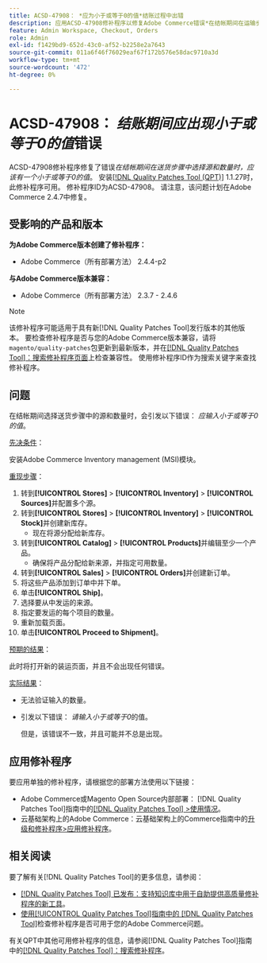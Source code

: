 ```yaml
---
title: ACSD-47908： *应为小于或等于0的值*结账过程中出错
description: 应用ACSD-47908修补程序以修复Adobe Commerce错误*在结帐期间在运输步骤中选择源和数量时，应提供一个小于或等于0的值*。
feature: Admin Workspace, Checkout, Orders
role: Admin
exl-id: f1429bd9-652d-43c0-af52-b2258e2a7643
source-git-commit: 011a6f46f76029eaf67f172b576e58dac9710a3d
workflow-type: tm+mt
source-wordcount: '472'
ht-degree: 0%

---
```


# ACSD-47908： *结账期间应出现小于或等于0的值*&#x200B;错误

ACSD-47908修补程序修复了错误&#x200B;*在结帐期间在送货步骤中选择源和数量时，应该有一个小于或等于0的值*。 安装[[!DNL Quality Patches Tool (QPT)]](https://experienceleague.adobe.com/zh-hans/docs/commerce-operations/tools/quality-patches-tool/quality-patches-tool-to-self-serve-quality-patches) 1.1.27时，此修补程序可用。 修补程序ID为ACSD-47908。 请注意，该问题计划在Adobe Commerce 2.4.7中修复。

## 受影响的产品和版本

**为Adobe Commerce版本创建了修补程序：**

* Adobe Commerce（所有部署方法） 2.4.4-p2

**与Adobe Commerce版本兼容：**

* Adobe Commerce（所有部署方法） 2.3.7 - 2.4.6

>[!NOTE]
>
>该修补程序可能适用于具有新[!DNL Quality Patches Tool]发行版本的其他版本。 要检查修补程序是否与您的Adobe Commerce版本兼容，请将`magento/quality-patches`包更新到最新版本，并在[[!DNL Quality Patches Tool]：搜索修补程序页面](https://experienceleague.adobe.com/tools/commerce-quality-patches/index.html?lang=zh-Hans)上检查兼容性。 使用修补程序ID作为搜索关键字来查找修补程序。

## 问题

在结帐期间选择送货步骤中的源和数量时，会引发以下错误： *应输入小于或等于0的值*。

<u>先决条件</u>：

安装Adobe Commerce Inventory management (MSI)模块。

<u>重现步骤</u>：

1. 转到&#x200B;**[!UICONTROL Stores]** > **[!UICONTROL Inventory]** > **[!UICONTROL Sources]**&#x200B;并配置多个源。
1. 转到&#x200B;**[!UICONTROL Stores]** > **[!UICONTROL Inventory]** > **[!UICONTROL Stock]**&#x200B;并创建新库存。
   * 现在将源分配给新库存。
1. 转到&#x200B;**[!UICONTROL Catalog]** > **[!UICONTROL Products]**&#x200B;并编辑至少一个产品。
   * 确保将产品分配给新来源，并指定可用数量。
1. 转到&#x200B;**[!UICONTROL Sales]** > **[!UICONTROL Orders]**&#x200B;并创建新订单。
1. 将这些产品添加到订单中并下单。
1. 单击&#x200B;**[!UICONTROL Ship]**。
1. 选择要从中发运的来源。
1. 指定要发运的每个项目的数量。
1. 重新加载页面。
1. 单击&#x200B;**[!UICONTROL Proceed to Shipment]**。

<u>预期的结果</u>：

此时将打开新的装运页面，并且不会出现任何错误。

<u>实际结果</u>：

* 无法验证输入的数量。
* 引发以下错误： *请输入小于或等于0*&#x200B;的值。

  但是，该错误不一致，并且可能并不总是出现。

## 应用修补程序

要应用单独的修补程序，请根据您的部署方法使用以下链接：

* Adobe Commerce或Magento Open Source内部部署： [!DNL Quality Patches Tool]指南中的[[!DNL Quality Patches Tool] >使用情况](/help/tools/quality-patches-tool/usage.md)。
* 云基础架构上的Adobe Commerce：云基础架构上的Commerce指南中的[升级和修补程序>应用修补程序](https://experienceleague.adobe.com/docs/commerce-cloud-service/user-guide/develop/upgrade/apply-patches.html?lang=zh-Hans)。

## 相关阅读

要了解有关[!DNL Quality Patches Tool]的更多信息，请参阅：

* [[!DNL Quality Patches Tool] 已发布：支持知识库中用于自助提供高质量修补程序的新工具](https://experienceleague.adobe.com/zh-hans/docs/commerce-operations/tools/quality-patches-tool/quality-patches-tool-to-self-serve-quality-patches)。
* [使用[!UICONTROL Quality Patches Tool]指南中的 [!DNL Quality Patches Tool]](/help/tools/quality-patches-tool/patches-available-in-qpt/check-patch-for-magento-issue-with-magento-quality-patches.md)检查修补程序是否可用于您的Adobe Commerce问题。


有关QPT中其他可用修补程序的信息，请参阅[!DNL Quality Patches Tool]指南中的[[!DNL Quality Patches Tool]：搜索修补程序](https://experienceleague.adobe.com/tools/commerce-quality-patches/index.html?lang=zh-Hans)。
